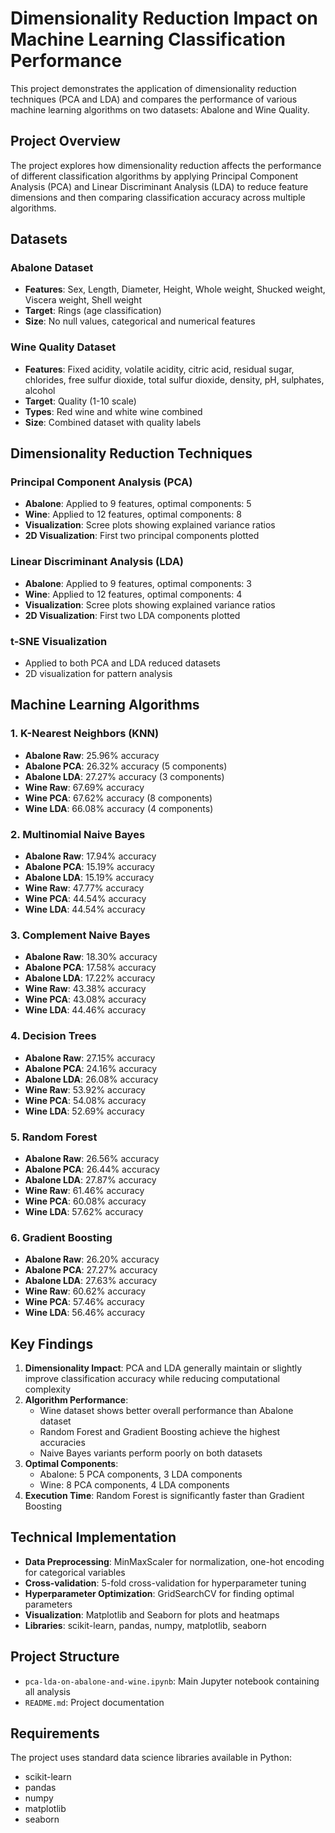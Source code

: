 # Dimensionality Reduction Impact on Machine Learning Classification Performance

This project demonstrates the application of dimensionality reduction techniques (PCA and LDA) and compares the performance of various machine learning algorithms on two datasets: Abalone and Wine Quality.

## Project Overview

The project explores how dimensionality reduction affects the performance of different classification algorithms by applying Principal Component Analysis (PCA) and Linear Discriminant Analysis (LDA) to reduce feature dimensions and then comparing classification accuracy across multiple algorithms.

## Datasets

### Abalone Dataset
- **Features**: Sex, Length, Diameter, Height, Whole weight, Shucked weight, Viscera weight, Shell weight
- **Target**: Rings (age classification)
- **Size**: No null values, categorical and numerical features

### Wine Quality Dataset
- **Features**: Fixed acidity, volatile acidity, citric acid, residual sugar, chlorides, free sulfur dioxide, total sulfur dioxide, density, pH, sulphates, alcohol
- **Target**: Quality (1-10 scale)
- **Types**: Red wine and white wine combined
- **Size**: Combined dataset with quality labels

## Dimensionality Reduction Techniques

### Principal Component Analysis (PCA)
- **Abalone**: Applied to 9 features, optimal components: 5
- **Wine**: Applied to 12 features, optimal components: 8
- **Visualization**: Scree plots showing explained variance ratios
- **2D Visualization**: First two principal components plotted

### Linear Discriminant Analysis (LDA)
- **Abalone**: Applied to 9 features, optimal components: 3
- **Wine**: Applied to 12 features, optimal components: 4
- **Visualization**: Scree plots showing explained variance ratios
- **2D Visualization**: First two LDA components plotted

### t-SNE Visualization
- Applied to both PCA and LDA reduced datasets
- 2D visualization for pattern analysis

## Machine Learning Algorithms

### 1. K-Nearest Neighbors (KNN)
- **Abalone Raw**: 25.96% accuracy
- **Abalone PCA**: 26.32% accuracy (5 components)
- **Abalone LDA**: 27.27% accuracy (3 components)
- **Wine Raw**: 67.69% accuracy
- **Wine PCA**: 67.62% accuracy (8 components)
- **Wine LDA**: 66.08% accuracy (4 components)

### 2. Multinomial Naive Bayes
- **Abalone Raw**: 17.94% accuracy
- **Abalone PCA**: 15.19% accuracy
- **Abalone LDA**: 15.19% accuracy
- **Wine Raw**: 47.77% accuracy
- **Wine PCA**: 44.54% accuracy
- **Wine LDA**: 44.54% accuracy

### 3. Complement Naive Bayes
- **Abalone Raw**: 18.30% accuracy
- **Abalone PCA**: 17.58% accuracy
- **Abalone LDA**: 17.22% accuracy
- **Wine Raw**: 43.38% accuracy
- **Wine PCA**: 43.08% accuracy
- **Wine LDA**: 44.46% accuracy

### 4. Decision Trees
- **Abalone Raw**: 27.15% accuracy
- **Abalone PCA**: 24.16% accuracy
- **Abalone LDA**: 26.08% accuracy
- **Wine Raw**: 53.92% accuracy
- **Wine PCA**: 54.08% accuracy
- **Wine LDA**: 52.69% accuracy

### 5. Random Forest
- **Abalone Raw**: 26.56% accuracy
- **Abalone PCA**: 26.44% accuracy
- **Abalone LDA**: 27.87% accuracy
- **Wine Raw**: 61.46% accuracy
- **Wine PCA**: 60.08% accuracy
- **Wine LDA**: 57.62% accuracy

### 6. Gradient Boosting
- **Abalone Raw**: 26.20% accuracy
- **Abalone PCA**: 27.27% accuracy
- **Abalone LDA**: 27.63% accuracy
- **Wine Raw**: 60.62% accuracy
- **Wine PCA**: 57.46% accuracy
- **Wine LDA**: 56.46% accuracy

## Key Findings

1. **Dimensionality Impact**: PCA and LDA generally maintain or slightly improve classification accuracy while reducing computational complexity
2. **Algorithm Performance**: 
   - Wine dataset shows better overall performance than Abalone dataset
   - Random Forest and Gradient Boosting achieve the highest accuracies
   - Naive Bayes variants perform poorly on both datasets
3. **Optimal Components**: 
   - Abalone: 5 PCA components, 3 LDA components
   - Wine: 8 PCA components, 4 LDA components
4. **Execution Time**: Random Forest is significantly faster than Gradient Boosting

## Technical Implementation

- **Data Preprocessing**: MinMaxScaler for normalization, one-hot encoding for categorical variables
- **Cross-validation**: 5-fold cross-validation for hyperparameter tuning
- **Hyperparameter Optimization**: GridSearchCV for finding optimal parameters
- **Visualization**: Matplotlib and Seaborn for plots and heatmaps
- **Libraries**: scikit-learn, pandas, numpy, matplotlib, seaborn

## Project Structure

- `pca-lda-on-abalone-and-wine.ipynb`: Main Jupyter notebook containing all analysis
- `README.md`: Project documentation

## Requirements

The project uses standard data science libraries available in Python:
- scikit-learn
- pandas
- numpy
- matplotlib
- seaborn
